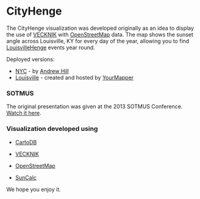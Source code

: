 # CityHenge 

The CityHenge visualization was developed originally as an idea to display the use of [VECKNIK](https://github.com/Vizzuality/VECNIK) with [OpenStreetMap](http://openstreetmaps.org) data. The map shows the sunset angle across Louisville, KY for every day of the year, allowing you to find [LouisvilleHenge](http://www.yourmapper.com/demo/cityhenge/map.html#13/38.2444/-85.7523/9/7) events year round.

Deployed versions: 
 - [NYC](http://nychenge.com/map.html#11/40.7714/-73.9275/6/18) - by [Andrew Hill](http://cartodb.com/case-studies/nychenge/)
 - [Louisville](http://www.yourmapper.com/demo/cityhenge/map.html#13/38.2444/-85.7523/9/7) - created and hosted by [YourMapper](http://www.yourmapper.com/)

### SOTMUS

The original presentation was given at the 2013 SOTMUS Conference. [Watch it here](http://vimeopro.com/openstreetmapus/state-of-the-map-us-2013/video/68096664).

### Visualization developed using 

 - [CartoDB](http://cartodb.com)

 - [VECKNIK](https://github.com/Vizzuality/VECNIK)

 - [OpenStreetMap](http://openstreetmaps.org)

 - [SunCalc](https://github.com/mourner/suncalc)

We hope you enjoy it.

